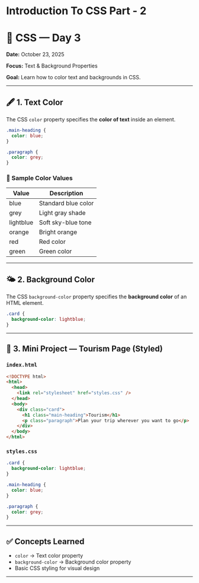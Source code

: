 # Introduction To CSS Part - 2

# 🌈 CSS — Day 3

**Date:** October 23, 2025

**Focus:** Text & Background Properties

**Goal:** Learn how to color text and backgrounds in CSS.

---

## 🖋️ 1. Text Color

The CSS `color` property specifies the **color of text** inside an element.

```css
.main-heading {
  color: blue;
}

.paragraph {
  color: grey;
}
```

### 🎨 Sample Color Values

| Value     | Description         |
| --------- | ------------------- |
| blue      | Standard blue color |
| grey      | Light gray shade    |
| lightblue | Soft sky-blue tone  |
| orange    | Bright orange       |
| red       | Red color           |
| green     | Green color         |

---

## 🌤️ 2. Background Color

The CSS `background-color` property specifies the **background color** of an HTML element.

```css
.card {
  background-color: lightblue;
}
```

---

## 🧪 3. Mini Project — Tourism Page (Styled)

### `index.html`

```html
<!DOCTYPE html>
<html>
  <head>
    <link rel="stylesheet" href="styles.css" />
  </head>
  <body>
    <div class="card">
      <h1 class="main-heading">Tourism</h1>
      <p class="paragraph">Plan your trip wherever you want to go</p>
    </div>
  </body>
</html>
```

### `styles.css`

```css
.card {
  background-color: lightblue;
}

.main-heading {
  color: blue;
}

.paragraph {
  color: grey;
}
```

---

## ✅ Concepts Learned

- `color` → Text color property
- `background-color` → Background color property
- Basic CSS styling for visual design

---
